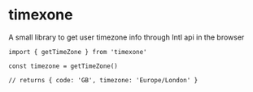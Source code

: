 # timexone

A small library to get user timezone info through Intl api in the browser

````
import { getTimeZone } from 'timexone'

const timezone = getTimeZone()

// returns { code: 'GB', timezone: 'Europe/London' }

````